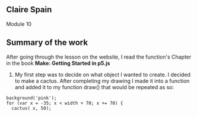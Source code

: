 ## Claire Spain
Module 10

## Summary of the work
After going through the lesson on the website, I read the function's Chapter in the book **Make: Getting Started in p5.js**
1. My first step was to decide on what object I wanted to create. I decided to make a cactus. After completing my drawing I made it into a function and added it to my function draw() that would be repeated as so:
```
background('pink');
for (var x = -35; x < width + 70; x += 70) {
  cactus( x, 50);
```
